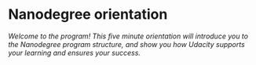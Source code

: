 # Nanodegree orientation

*Welcome to the program! This five minute orientation will introduce you to the Nanodegree program structure, and show you how Udacity supports your learning and ensures your success.*

